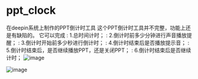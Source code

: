 # ppt_clock
在deepin系统上制作的PPT倒计时工具
这个PPT倒计时工具并不完整，功能上还是有缺陷的。
它可以完成
: 1.总时间计时；
: 2.倒计时前多少分钟进行声音播放提醒；
: 3.倒计时开始前多少秒进行倒计时；
: 4.倒计时结束后是否播放提示音；
: 5.倒计时结束后，是否继续播放PPT，还是关闭PPT；
: 6.倒计时结束后是否继续计时；
![image](https://user-images.githubusercontent.com/77780394/187358050-5fb322c4-075a-4efc-973d-07955f0c6fb4.png)

![image](https://user-images.githubusercontent.com/77780394/187357774-3aa05863-2ad1-42c6-8fe3-50b6869d81f5.png)
